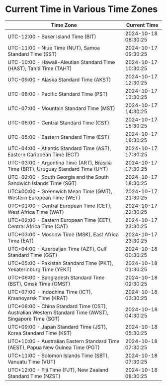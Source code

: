 # Current Time in Various Time Zones

| Time Zone | Current Time |
|-----------|--------------|
| UTC-12:00 - Baker Island Time (BIT) | 2024-10-18 08:30:25 |
| UTC-11:00 - Niue Time (NUT), Samoa Standard Time (SST) | 2024-10-17 09:30:25 |
| UTC-10:00 - Hawaii-Aleutian Standard Time (HAST), Tahiti Time (TAHT) | 2024-10-17 10:30:25 |
| UTC-09:00 - Alaska Standard Time (AKST) | 2024-10-17 12:30:25 |
| UTC-08:00 - Pacific Standard Time (PST) | 2024-10-17 13:30:25 |
| UTC-07:00 - Mountain Standard Time (MST) | 2024-10-17 14:30:25 |
| UTC-06:00 - Central Standard Time (CST) | 2024-10-17 15:30:25 |
| UTC-05:00 - Eastern Standard Time (EST) | 2024-10-17 16:30:25 |
| UTC-04:00 - Atlantic Standard Time (AST), Eastern Caribbean Time (ECT) | 2024-10-17 17:30:25 |
| UTC-03:00 - Argentina Time (ART), Brasília Time (BRT), Uruguay Standard Time (UYT) | 2024-10-17 17:30:25 |
| UTC-02:00 - South Georgia and the South Sandwich Islands Time (SGT) | 2024-10-17 18:30:25 |
| UTC±00:00 - Greenwich Mean Time (GMT), Western European Time (WET) | 2024-10-17 21:30:25 |
| UTC+01:00 - Central European Time (CET), West Africa Time (WAT) | 2024-10-17 22:30:25 |
| UTC+02:00 - Eastern European Time (EET), Central Africa Time (CAT) | 2024-10-17 23:30:25 |
| UTC+03:00 - Moscow Time (MSK), East Africa Time (EAT) | 2024-10-17 23:30:25 |
| UTC+04:00 - Azerbaijan Time (AZT), Gulf Standard Time (GST) | 2024-10-18 00:30:25 |
| UTC+05:00 - Pakistan Standard Time (PKT), Yekaterinburg Time (YEKT) | 2024-10-18 01:30:25 |
| UTC+06:00 - Bangladesh Standard Time (BST), Omsk Time (OMST) | 2024-10-18 02:30:25 |
| UTC+07:00 - Indochina Time (ICT), Krasnoyarsk Time (KRAT) | 2024-10-18 03:30:25 |
| UTC+08:00 - China Standard Time (CST), Australian Western Standard Time (AWST), Singapore Time (SGT) | 2024-10-18 04:30:25 |
| UTC+09:00 - Japan Standard Time (JST), Korea Standard Time (KST) | 2024-10-18 05:30:25 |
| UTC+10:00 - Australian Eastern Standard Time (AEST), Papua New Guinea Time (PGT) | 2024-10-18 07:30:25 |
| UTC+11:00 - Solomon Islands Time (SBT), Vanuatu Time (VUT) | 2024-10-18 07:30:25 |
| UTC+12:00 - Fiji Time (FJT), New Zealand Standard Time (NZST) | 2024-10-18 08:30:25 |
